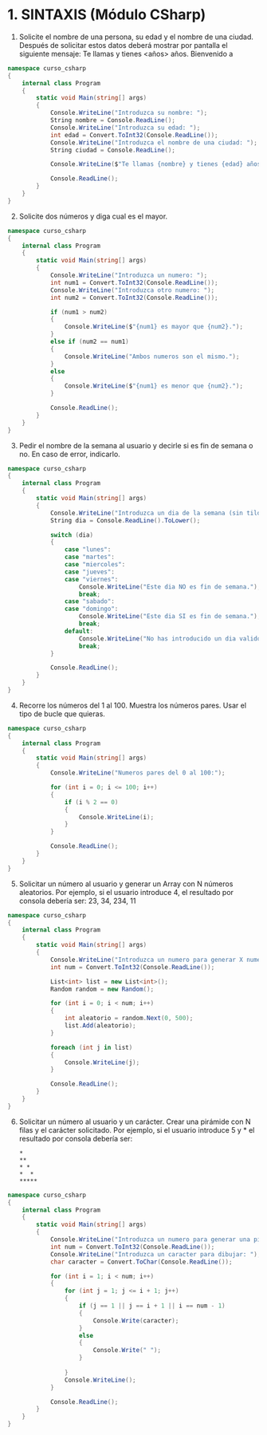 # 1. SINTAXIS (Módulo CSharp)

1. Solicite el nombre de una persona, su edad y el nombre de una ciudad. Después de solicitar estos datos deberá mostrar por pantalla el siguiente mensaje: Te llamas y tienes <años> años. Bienvenido a

```csharp
namespace curso_csharp
{
    internal class Program
    {
        static void Main(string[] args)
        {
            Console.WriteLine("Introduzca su nombre: ");
            String nombre = Console.ReadLine();
            Console.WriteLine("Introduzca su edad: ");
            int edad = Convert.ToInt32(Console.ReadLine());
            Console.WriteLine("Introduzca el nombre de una ciudad: ");
            String ciudad = Console.ReadLine();

            Console.WriteLine($"Te llamas {nombre} y tienes {edad} años. Bienvenido a {ciudad}.");

            Console.ReadLine();
        }
    }
}
```

2. Solicite dos números y diga cual es el mayor.

```csharp
namespace curso_csharp
{
    internal class Program
    {
        static void Main(string[] args)
        {
            Console.WriteLine("Introduzca un numero: ");
            int num1 = Convert.ToInt32(Console.ReadLine());
            Console.WriteLine("Introduzca otro numero: ");
            int num2 = Convert.ToInt32(Console.ReadLine());

            if (num1 > num2)
            {
                Console.WriteLine($"{num1} es mayor que {num2}.");
            }
            else if (num2 == num1)
            {
                Console.WriteLine("Ambos numeros son el mismo.");
            }
            else
            {
                Console.WriteLine($"{num1} es menor que {num2}.");
            }

            Console.ReadLine();
        }
    }
}
```

3. Pedir el nombre de la semana al usuario y decirle si es fin de semana o no. En caso de error, indicarlo.

```csharp
namespace curso_csharp
{
    internal class Program
    {
        static void Main(string[] args)
        {
            Console.WriteLine("Introduzca un dia de la semana (sin tildes): ");
            String dia = Console.ReadLine().ToLower();

            switch (dia)
            {
                case "lunes":
                case "martes":
                case "miercoles":
                case "jueves":
                case "viernes":
                    Console.WriteLine("Este dia NO es fin de semana.");
                    break;
                case "sabado":
                case "domingo":
                    Console.WriteLine("Este dia SI es fin de semana.");
                    break;
                default:
                    Console.WriteLine("No has introducido un dia valido.");
                    break;
            }

            Console.ReadLine();
        }
    }
}
```

4. Recorre los números del 1 al 100. Muestra los números pares. Usar el tipo de bucle que quieras.

```csharp
namespace curso_csharp
{
    internal class Program
    {
        static void Main(string[] args)
        {
            Console.WriteLine("Numeros pares del 0 al 100:");

            for (int i = 0; i <= 100; i++) 
            {
                if (i % 2 == 0)
                {
                    Console.WriteLine(i);
                }
            }

            Console.ReadLine();
        }
    }
}
```
5. Solicitar un número al usuario y generar un Array con N números aleatorios. Por ejemplo, si el usuario introduce 4, el resultado por consola debería ser: 23, 34, 234, 11

```csharp
namespace curso_csharp
{
    internal class Program
    {
        static void Main(string[] args)
        {
            Console.WriteLine("Introduzca un numero para generar X numeros aleatorios (del 0 al 500): ");
            int num = Convert.ToInt32(Console.ReadLine());

            List<int> list = new List<int>();
            Random random = new Random();

            for (int i = 0; i < num; i++)
            {
                int aleatorio = random.Next(0, 500);
                list.Add(aleatorio);
            }

            foreach (int j in list)
            {
                Console.WriteLine(j);
            }

            Console.ReadLine();
        }
    }
}
```
6. Solicitar un número al usuario y un carácter. Crear una pirámide con N filas y el carácter solicitado. Por ejemplo, si el usuario introduce 5 y * el resultado por consola debería ser:

    ```
    *
    **
    * *
    *  *
    *****
    ```

```csharp
namespace curso_csharp
{
    internal class Program
    {
        static void Main(string[] args)
        {
            Console.WriteLine("Introduzca un numero para generar una piramide: ");
            int num = Convert.ToInt32(Console.ReadLine());
            Console.WriteLine("Introduzca un caracter para dibujar: ");
            char caracter = Convert.ToChar(Console.ReadLine());

            for (int i = 1; i < num; i++)
            {
                for (int j = 1; j <= i + 1; j++)
                {
                    if (j == 1 || j == i + 1 || i == num - 1)
                    {
                        Console.Write(caracter);
                    }
                    else
                    {
                        Console.Write(" ");
                    }
                    
                }
                Console.WriteLine();
            }

            Console.ReadLine();
        }
    }
}
```
